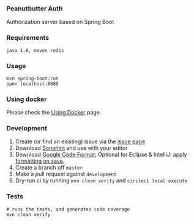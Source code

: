 ### Peanutbutter Auth
Authorization server based on Spring Boot

### Requirements
```
java 1.8, maven redis
```

### Usage
```
mvn spring-boot:run
open localhost:8080 
```

### Using docker
Please check the [Using Docker](https://github.com/niculistana/peanutbutter/wiki/Using-Docker) page.

### Development
1. Create (or find an existing) issue via the [issue page](https://github.com/niculistana/peanutbutter/issues)
2. Download [Sonarlint](https://www.sonarlint.org/) and use with your editor
3. Download [Google Code Format](https://github.com/google/google-java-format); Optional for Eclipse & IntelliJ: apply [formatting on save](https://plugins.jetbrains.com/plugin/7642-save-actions).
4. Create a branch off `master`
5. Make a pull request against `development` 
6. Dry-run ci by running `mvn clean verify` and `circleci local execute`
### Tests
```
# runs the tests, and generates code coverage
mvn clean verify
```
